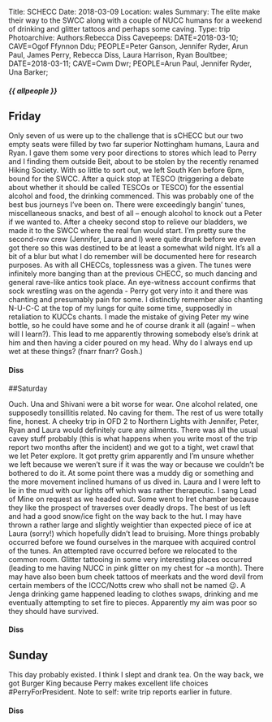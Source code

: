 Title: SCHECC
Date: 2018-03-09
Location: wales
Summary: The elite make their way to the SWCC along with a couple of NUCC humans for a weekend of drinking and glitter tattoos and perhaps some caving.
Type: trip
Photoarchive:
Authors:Rebecca Diss
Cavepeeps: DATE=2018-03-10; CAVE=Ogof Ffynnon Ddu; PEOPLE=Peter Ganson, Jennifer Ryder, Arun Paul, James Perry, Rebecca Diss, Laura Harrison, Ryan Boultbee;
           DATE=2018-03-11; CAVE=Cwm Dwr; PEOPLE=Arun Paul, Jennifer Ryder, Una Barker;




##### {{ allpeople }}

## Friday
Only seven of us were up to the challenge that is sCHECC but our two empty seats were filled by two far superior Nottingham humans, Laura and Ryan. I gave them some very poor directions to stores which lead to Perry and I finding them outside Beit, about to be stolen by the recently renamed Hiking Society. With so little to sort out, we left South Ken before 6pm, bound for the SWCC. After a quick stop at TESCO (triggering a debate about whether it should be called TESCOs or TESCO) for the essential alcohol and food, the drinking commenced. This was probably one of the best bus journeys I’ve been on. There were exceedingly bangin’ tunes, miscellaneous snacks, and best of all – enough alcohol to knock out a Peter if we wanted to. After a cheeky second stop to relieve our bladders, we made it to the SWCC where the real fun would start.
I’m pretty sure the second-row crew (Jennifer, Laura and I) were quite drunk before we even got there so this was destined to be at least a somewhat wild night. It’s all a bit of a blur but what I do remember will be documented here for research purposes. As with all CHECCs, toplessness was a given. The tunes were infinitely more banging than at the previous CHECC, so much dancing and general rave-like antics took place. An eye-witness account confirms that sock wrestling was on the agenda - Perry got very into it and there was chanting and presumably pain for some. I distinctly remember also chanting N-U-C-C at the top of my lungs for quite some time, supposedly in retaliation to KUCCs chants. I made the mistake of giving Peter my wine bottle, so he could have some and he of course drank it all (again! – when will I learn?). This lead to me apparently throwing somebody else’s drink at him and then having a cider poured on my head. Why do I always end up wet at these things? (fnarr fnarr? Gosh.)

#### Diss

##Saturday

Ouch.
Una and Shivani were a bit worse for wear. One alcohol related, one supposedly tonsillitis related. No caving for them. The rest of us were totally fine, honest.
A cheeky trip in OFD 2 to Northern Lights with Jennifer, Peter, Ryan and Laura would definitely cure any ailments. There was all the usual cavey stuff probably (this is what happens when you write most of the trip report two months after the incident) and we got to a tight, wet crawl that we let Peter explore. It got pretty grim apparently and I’m unsure whether we left because we weren’t sure if it was the way or because we couldn’t be bothered to do it. At some point there was a muddy dig or something and the more movement inclined humans of us dived in. Laura and I were left to lie in the mud with our lights off which was rather therapeutic. I sang Lead of Mine on request as we headed out. Some went to Iret chamber because they like the prospect of traverses over deadly drops. The best of us left and had a good snow/ice fight on the way back to the hut. I may have thrown a rather large and slightly weightier than expected piece of ice at Laura (sorry!) which hopefully didn’t lead to bruising.
More things probably occurred before we found ourselves in the marquee with acquired control of the tunes. An attempted rave occurred before we relocated to the common room. Glitter tattooing in some very interesting places occurred (leading to me having NUCC in pink glitter on my chest for ~a month). There may have also been bum cheek tattoos of meerkats and the word devil from certain members of the ICCC/Notts crew who shall not be named 😉. A Jenga drinking game happened leading to clothes swaps, drinking and me eventually attempting to set fire to pieces. Apparently my aim was poor so they should have survived.

#### Diss

## Sunday
This day probably existed. I think I slept and drank tea.
On the way back, we got Burger King because Perry makes excellent life choices #PerryForPresident.
Note to self: write trip reports earlier in future.

#### Diss
